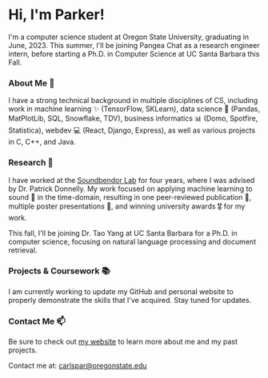 # Hi, I'm Parker!

I'm a computer science student at Oregon State University, graduating in June, 2023. This summer, I'll be joining Pangea Chat as a research engineer intern, before starting a Ph.D. in Computer Science at UC Santa Barbara this Fall.

### About Me 📄 

I have a strong technical background in multiple disciplines of CS, including work in machine learning ✨ (TensorFlow, SKLearn), data science 🔬 (Pandas, MatPlotLib, SQL, Snowflake, TDV), business informatics 📊 (Domo, Spotfire, Statistica), webdev 💻 (React, Django, Express), as well as various projects in C, C++, and Java. 


### Research 🔬

I have worked at the [Soundbendor Lab](https://www.soundbendor.org) for four years, where I was advised by Dr. Patrick Donnelly. My work focused on applying machine learning to sound 🎵 in the time-domain, resulting in one peer-reviewed publication 📄, multiple poster presentations 📰, and winning university awards 🎖️ for my work.

This fall, I'll be joining Dr. Tao Yang at UC Santa Barbara for a Ph.D. in computer science, focusing on natural language processing and document retrieval.

### Projects & Coursework 📚

I am currently working to update my GitHub and personal website to properly demonstrate the skills that I've acquired. Stay tuned for updates.

### Contact Me 📫 

Be sure to check out [my website](http://thefxperson.github.io) to learn more about me and my past projects.

Contact me at: [carlspar@oregonstate.edu](mailto:carlspar@oregonstate.edu)

<!--
**thefxperson/thefxperson** is a ✨ _special_ ✨ repository because its `README.md` (this file) appears on your GitHub profile. 🌠

Here are some ideas to get you started:

- 🔭 I’m currently working on ...
- 🌱 I’m currently learning ...
- 👯 I’m looking to collaborate on ...
- 🤔 I’m looking for help with ...
- 💬 Ask me about ...
- 📫 How to reach me: ...
- 😄 Pronouns: ...
- ⚡ Fun fact: ...
-->
